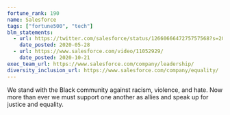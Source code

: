 ```yaml
---
fortune_rank: 190
name: Salesforce
tags: ["fortune500", "tech"]
blm_statements:
  - url: https://twitter.com/salesforce/status/1266066647275757568?s=20
    date_posted: 2020-05-28
  - url: https://www.salesforce.com/video/11052929/
    date_posted: 2020-10-21
exec_team_url: https://www.salesforce.com/company/leadership/
diversity_inclusion_url: https://www.salesforce.com/company/equality/
---
```


We stand with the Black community against racism, violence, and hate. Now more than ever we must support one another as allies and speak up for justice and equality.
